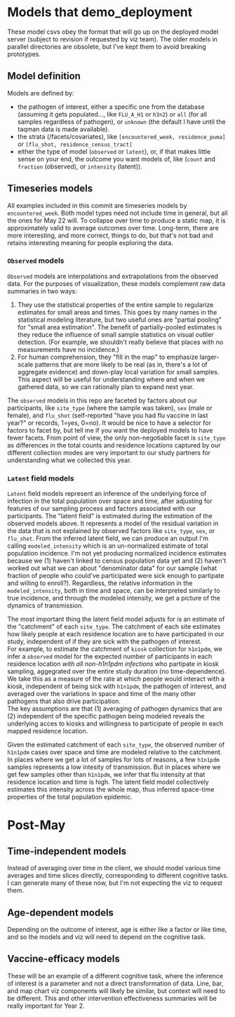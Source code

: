# Models that demo_deployment

These model csvs obey the format that will go up on the deployed model server (subject to revision if requested by viz team).  The older models in parallel directories are obsolete, but I've kept them to avoid breaking prototypes.

## Model definition
Models are defined by:
- the pathogen of interest, either a specific one from the database (assuming it gets populated..., like `FLU_A_H1` or `h3n2`) or `all` (for all samples regardless of pathogen), or `unknown` (the default I have until the taqman data is made available).
- the strata (/facets/covariates), like `[encountered_week, residence_puma]` or `[flu_shot, residence_census_tract]`
- either the type of model (`observed` or `latent`), or, if that makes little sense on your end, the outcome you want models of, like (`count` and `fraction` (observed), or `intensity` (latent)).

## Timeseries models
All examples included in this commit are timeseries models by `encountered_week`.  Both model types need not include time in general, but all the ones for May 22 will.  To collapse over time to produce a static map, it is approximately valid to average outcomes over time. Long-term, there are more interesting, and more correct, things to do, but that's not bad and retains interesting meaning for people exploring the data.

### `Observed` models
`Observed` models are interpolations and extrapolations from the observed data.  For the purposes of visualization, these models complement raw data summaries in two ways:
1.  They use the statistical properties of the entire sample to regularize estimates for small areas and times. This goes by many names in the statistical modeling literature, but two useful ones are "partial pooling" for  "small area estimation".  The benefit of partially-pooled estimates is they reduce the influence of small sample statistics on visual outlier detection. (For example, we shouldn't really believe that places with no measurements have no incidence.)
2.  For human comprehension, they "fill in the map" to emphasize larger-scale patterns that are more likely to be real (as in, there's a lot of aggregate evidence) and down-play local variation for small samples.  This aspect will be useful for understanding where and when we gathered data, so we can rationally plan to expand next year.

The `observed` models in this repo are faceted by factors about our participants, like `site_type` (where the sample was taken), `sex` (male or female), and `flu_shot` (self-reported "have you had flu vaccine in last year?" or records, 1=yes, 0=no). It would be nice to have a selector for factors to facet by, but tell me if you want the deployed models to have fewer facets.  From point of view, the only non-negotiable facet is `site_type` as differences in the total counts and residence locations captured by our different collection modes are very important to our study partners for understanding what we collected this year.

### `Latent` field models
`Latent` field models represent an inference of the underlying force of infection in the total population over space and time, after adjusting for features of our sampling process and factors associated with our participants.
The "latent field" is estimated during the estimation of the observed models above.  It represents a model of the residual variation in the data that is not explained by observed factors like `site_type`, `sex`, or `flu_shot`.  From the inferred latent field, we can produce an output I'm calling `modeled_intensity` which is an un-normalized estimate of total population incidence.  I'm not yet producing normalized incidence estimates because we (1) haven't linked to census population data yet and (2) haven't worked out what we can about "denominator data" for our sample (what fraction of people who could've participated were sick enough to partipate and willing to enroll?).  Regardless, the relative information in the `modeled_intensity`, both in time and space, can be interpreted similarly to true incidence, and through the modeled intensity, we get a picture of the dynamics of transmission. 

The most important thing the latent field model adjusts for is an estimate of the "catchment" of each `site_type`. The catchment of each site estimates how likely people at each residence location are to have participated in our study, independent of if they are sick with the pathogen of interest.  
For example, to estimate the catchment of `kiosk` collection for `h1n1pdm`, we infer a `observed` model for the expected number of participants in each residence location  *with all non-h1n1pdm infections* who partipate in kiosk sampling, aggegrated over the entire study duration (no time-dependence).  
We take this as a measure of the rate at which people would interact with a kiosk, independent of being sick with `h1n1pdm`, the pathogen of interest, and averaged over the variations in space and time of the many other pathogens that also drive participation.  
The key assumptions are that (1) averaging of pathogen dynamics that are (2) independent of the specific pathogen being modeled reveals the underlying acces to kiosks and willingness to participate of people in each mapped residence location.

Given the estimated catchment of each `site_type`, the observed number of `h1n1pdm` cases over space and time are modeled relative to the catchment.  In places where we get a lot of samples for lots of reasons, a few `h1n1pdm` samples represents a low intesity of transmission.  But in places where we get few samples other than `h1n1pdm`, we infer that flu intensity at that residence location and time is high.  The latent field model collectively estimates this intensity across the whole map, thus inferred space-time properties of the total population epidemic. 

# Post-May

## Time-independent models
Instead of averaging over time in the client, we should model various time averages and time slices directly, corresponding to different cognitive tasks. I can generate many of these now, but I'm not expecting the viz to request them.

## Age-dependent models
Depending on the outcome of interest, age is either like a factor or like time, and so the models and viz will need to depend on the cognitive task.

## Vaccine-efficacy models
These will be an example of a different cognitive task, where the inference of interest is a parameter and not a direct transformation of data.  Line, bar, and map chart viz components will likely be similar, but context will need to be different.  This and other intervention effectiveness summaries will be really important for Year 2. 

  

